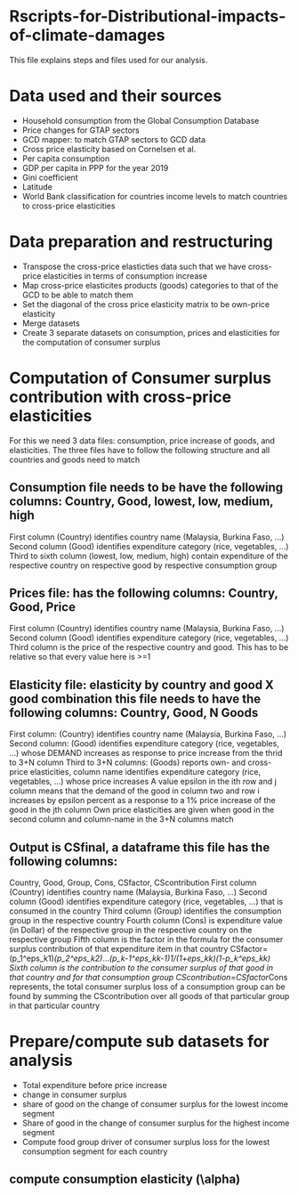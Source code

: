 # Rscripts-for-Distributional-impacts-of-climate-damages

This file explains steps and files used for our analysis.
# Data used and their sources
- Household consumption from the Global Consumption Database
- Price changes for GTAP sectors
- GCD mapper: to match GTAP sectors to GCD data
- Cross price elasticity based on Cornelsen et al. 
- Per capita consumption
- GDP per capita in PPP for the year 2019
- Gini coefficient
- Latitude 
- World Bank classification for countries income levels to match countries to cross-price elasticities
# Data preparation and restructuring
- Transpose the cross-price elasticties data such that we have cross-price elasticities in terms of consumption increase
- Map cross-price elasticites products (goods) categories to that of the GCD to be able to match them
- Set the diagonal of the cross price elasticity matrix to be own-price elasticity
 - Merge datasets
- Create 3 separate datasets on consumption, prices and elasticities for the computation of consumer surplus
    
# Computation of Consumer surplus contribution with cross-price elasticities
For this we need 3 data files: consumption, price increase of goods, and elasticities. 
The three files have to follow the following structure and all countries and goods need to match
## Consumption file needs to be have the following columns: Country, Good, lowest,	low,	medium,	high
 First column (Country) identifies country name (Malaysia, Burkina Faso, ...)
 Second column (Good) identifies expenditure category (rice, vegetables, ...)
 Third to sixth column (lowest, low, medium, high) contain expenditure of the respective country on respective good by respective consumption group
## Prices file: has the following columns: Country, Good, Price
 First column (Country) identifies country name (Malaysia, Burkina Faso, ...)
 Second column (Good) identifies expenditure category (rice, vegetables, ...)
Third column is the price of the respective country and good. This has to be relative so that every value here is >=1 
## Elasticity file: elasticity by country and good X good combination this file needs to have the following columns: Country, Good, N Goods
 First column: (Country) identifies country name (Malaysia, Burkina Faso, ...)
 Second column: (Good) identifies expenditure category (rice, vegetables, ...) whose DEMAND increases as response to price increase from the thrid to 3+N column
 Third to 3+N columns: (Goods) reports own- and cross-price elasticities, column name identifies expenditure category (rice, vegetables, ...) whose price increases 
 A value epsilon in the ith row and j column means that the demand of the good in column two  and row i increases by epsilon percent as a response to a 1% price increase of the good in the jth column 
 Own price elasticities are given when good in the second column and column-name in the 3+N columns match
## Output is CSfinal, a dataframe this file has the following columns: 
Country, Good, Group, Cons, CSfactor, CScontribution
First column (Country) identifies country name (Malaysia, Burkina Faso, ...)
Second column (Good) identifies expenditure category (rice, vegetables, ...) that is consumed in the country
Third column (Group) identifies the consumption group in the respective country
Fourth column (Cons) is expenditure value (in Dollar) of the respective group in the respective country on the respective group 
Fifth column is the factor in the formula for the consumer surplus contribution of that expenditure item in that country
CSfactor=(p_1^eps_k1)*(p_2^eps_k2)*...*(p_k-1^eps_kk-1)*1/(1+eps_kk)*(1-p_k^eps_kk)
Sixth column is the contribution to the consumer surplus of that good in that country and for that consumption group
CScontribution=CSfactor*Cons represents, the total consumer surplus loss of a consumption group can be found by summing the CScontribution over all goods of that particular group in that particular country

# Prepare/compute sub datasets for analysis
- Total expenditure before price increase
- change in consumer surplus
- share of good on the change of consumer surplus for the lowest income segment
- Share of good in the change of consumer surplus for the highest income segment
- Compute food group driver of consumer surplus loss for the lowest consumption segment for each country 

## compute consumption elasticity (\alpha)

